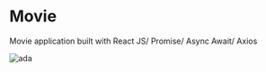 # Movie
Movie application built with React JS/ Promise/ Async Await/ Axios

![ada](https://user-images.githubusercontent.com/82509653/216084321-d3ed0ded-61c1-49f0-a9ac-8fc7a5fca2d1.png)
